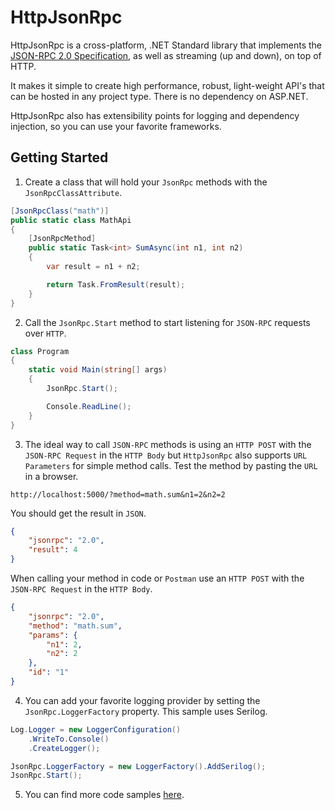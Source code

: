 # HttpJsonRpc
HttpJsonRpc is a cross-platform, .NET Standard library that implements the [JSON-RPC 2.0 Specification](https://www.jsonrpc.org/specification), as well as streaming (up and down), on top of HTTP.

It makes it simple to create high performance, robust, light-weight API's that can be hosted in any project type. There is no dependency on ASP.NET.

HttpJsonRpc also has extensibility points for logging and dependency injection, so you can use your favorite frameworks.

## Getting Started
1. Create a class that will hold your `JsonRpc` methods with the `JsonRpcClassAttribute`.
```csharp
[JsonRpcClass("math")]
public static class MathApi
{
    [JsonRpcMethod]
    public static Task<int> SumAsync(int n1, int n2)
    {
        var result = n1 + n2;

        return Task.FromResult(result);
    }
}
```

2. Call the `JsonRpc.Start` method to start listening for `JSON-RPC` requests over `HTTP`.
```csharp
class Program
{
    static void Main(string[] args)
    {
        JsonRpc.Start();

        Console.ReadLine();
    }
}
```

3. The ideal way to call `JSON-RPC` methods is using an `HTTP POST` with the `JSON-RPC Request` in the `HTTP Body` but `HttpJsonRpc` also supports `URL Parameters` for simple method calls. Test the method by pasting the `URL` in a browser.
```
http://localhost:5000/?method=math.sum&n1=2&n2=2
```
You should get the result in `JSON`.
```json
{
    "jsonrpc": "2.0",
    "result": 4
}
```

When calling your method in code or `Postman` use an `HTTP POST` with the `JSON-RPC Request` in the `HTTP Body`.
```json
{
	"jsonrpc": "2.0",
	"method": "math.sum",
	"params": {
		"n1": 2,
		"n2": 2
	},
	"id": "1"
}
```

4. You can add your favorite logging provider by setting the `JsonRpc.LoggerFactory` property. This sample uses Serilog.
```csharp
Log.Logger = new LoggerConfiguration()
    .WriteTo.Console()
    .CreateLogger();

JsonRpc.LoggerFactory = new LoggerFactory().AddSerilog();
JsonRpc.Start();
```

5. You can find more code samples [here](https://github.com/httpjsonrpcnet/httpjsonrpcnet/tree/master/src/HttpJsonRpc.Sample).
